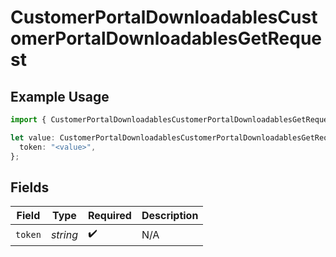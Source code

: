 # CustomerPortalDownloadablesCustomerPortalDownloadablesGetRequest

## Example Usage

```typescript
import { CustomerPortalDownloadablesCustomerPortalDownloadablesGetRequest } from "@polar-sh/sdk/models/operations";

let value: CustomerPortalDownloadablesCustomerPortalDownloadablesGetRequest = {
  token: "<value>",
};
```

## Fields

| Field              | Type               | Required           | Description        |
| ------------------ | ------------------ | ------------------ | ------------------ |
| `token`            | *string*           | :heavy_check_mark: | N/A                |